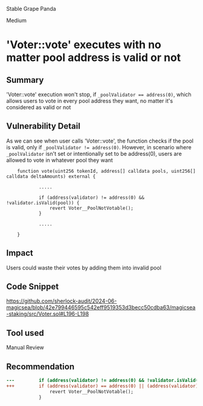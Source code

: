 Stable Grape Panda

Medium

# 'Voter::vote' executes with no matter pool address is valid or not

## Summary
'Voter::vote' execution won't stop, if `_poolValidator == address(0)`, which allows users to vote in every pool address they want, no matter it's considered as valid or not

## Vulnerability Detail
As we can see when user calls 'Voter::vote', the function checks if the pool is valid, only if `_poolValidator != address(0)`. However, in scenario where `_poolValidator` isn't set or intentionally set to be address(0), users are allowed to vote in whatever pool they want
```solidity
    function vote(uint256 tokenId, address[] calldata pools, uint256[] calldata deltaAmounts) external {

            .....

            if (address(validator) != address(0) && !validator.isValid(pool)) {
                revert Voter__PoolNotVotable();
            }

            .....
            
    }
```

## Impact
Users could waste their votes by adding them into invalid pool

## Code Snippet
https://github.com/sherlock-audit/2024-06-magicsea/blob/42e799446595c542eff9519353d3becc50cdba63/magicsea-staking/src/Voter.sol#L196-L198

## Tool used

Manual Review

## Recommendation
```diff
---         if (address(validator) != address(0) && !validator.isValid(pool)) {
+++         if (address(validator) == address(0) || (address(validator) != address(0) && !validator.isValid(pool))) {
                revert Voter__PoolNotVotable();
            }
```

